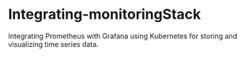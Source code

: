 # Integrating-monitoringStack
Integrating Prometheus with Grafana using Kubernetes for storing and visualizing time series data.
